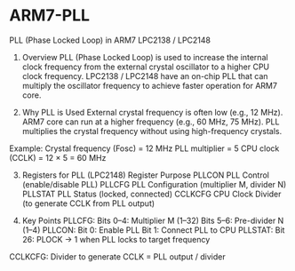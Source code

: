 # ARM7-PLL
PLL (Phase Locked Loop) in ARM7 LPC2138 / LPC2148

1. Overview
PLL (Phase Locked Loop) is used to increase the internal clock frequency from the external crystal oscillator to a higher CPU clock frequency.
LPC2138 / LPC2148 have an on-chip PLL that can multiply the oscillator frequency to achieve faster operation for ARM7 core.

2. Why PLL is Used
External crystal frequency is often low (e.g., 12 MHz).
ARM7 core can run at a higher frequency (e.g., 60 MHz, 75 MHz).
PLL multiplies the crystal frequency without using high-frequency crystals.

Example:
Crystal frequency (Fosc) = 12 MHz
PLL multiplier = 5
CPU clock (CCLK) = 12 × 5 = 60 MHz

3. Registers for PLL (LPC2148)
Register	Purpose
PLLCON	PLL Control (enable/disable PLL)
PLLCFG	PLL Configuration (multiplier M, divider N)
PLLSTAT	PLL Status (locked, connected)
CCLKCFG	CPU Clock Divider (to generate CCLK from PLL output)

4. Key Points
PLLCFG:
Bits 0–4: Multiplier M (1–32)
Bits 5–6: Pre-divider N (1–4)
PLLCON:
Bit 0: Enable PLL
Bit 1: Connect PLL to CPU
PLLSTAT:
Bit 26: PLOCK → 1 when PLL locks to target frequency

CCLKCFG:
Divider to generate CCLK = PLL output / divider
